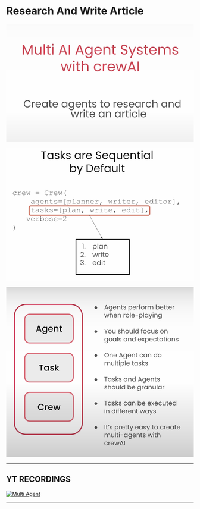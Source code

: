 # Research And Write Article

![alt text](image.png)

![alt text](image1.png)

![alt text](image-1.png)


---

## YT RECORDINGS

[![Multi Agent](https://img.youtube.com/vi/_xZh4R6xrvo/0.jpg)](https://youtu.be/_xZh4R6xrvo)

---